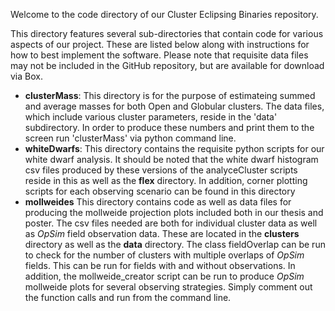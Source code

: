Welcome to the code directory of our Cluster Eclipsing Binaries repository.

This directory features several sub-directories that contain code for various aspects of our project. These are listed below along with instructions for how to best implement the software. Please note that requisite data files may not be included in the GitHub repository, but are available for download via Box.

* **clusterMass**: This directory is for the purpose of estimateing summed and average masses for both Open and Globular clusters. The data files, which include various cluster parameters, reside in the 'data' subdirectory. In order to produce these numbers and print them to the screen run 'clusterMass' via python command line. 
* **whiteDwarfs**: This directory contains the requisite python scripts for our white dwarf analysis. It should be noted that the white dwarf histogram csv files produced by these versions of the analyceCluster scripts reside in this as well as the **flex** directory. In addition, corner plotting scripts for each observing scenario can be found in this directory
* **mollweides** This directory contains code as well as data files for producing the mollweide projection plots included both in our thesis and poster. The csv files needed are both for individual cluster data as well as *OpSim* field observation data. These are located in the **clusters** directory as well as the **data** directory. The class fieldOverlap can be run to check for the number of clusters with multiple overlaps of *OpSim* fields. This can be run for fields with and without observations. In addition, the mollweide_creator script can be run to produce *OpSim* mollweide plots for several observing strategies. Simply comment out the function calls and run from the command line.




